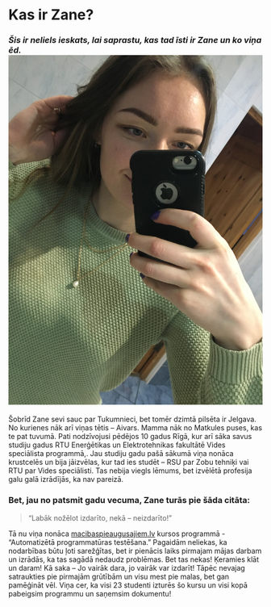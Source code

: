 # **Kas ir Zane?**
### *Šis ir neliels ieskats, lai saprastu, kas tad īsti ir Zane un ko viņa ēd.* ![Zanes foto](img/foto_Z.jpg)
Šobrīd Zane sevi sauc par Tukumnieci, bet tomēr dzimtā pilsēta ir Jelgava. No kurienes nāk arī viņas tētis – Aivars. Mamma nāk no Matkules puses, kas te pat tuvumā. Pati nodzīvojusi pēdējos 10 gadus Rīgā, kur arī sāka savus studiju gadus RTU Enerģētikas un Elektrotehnikas fakultātē Vides speciālista programmā,. Jau studiju gadu pašā sākumā viņa nonāca krustcelēs un bija jāizvēlas, kur tad ies studēt – RSU par Zobu tehniķi vai RTU par Vides speciālisti. Tas nebija viegls lēmums, bet izvēlētā profesija galu galā izrādījās, ka nav pareizā. 
### Bet, jau no patsmit gadu vecuma, Zane turās pie šāda citāta: 
> “Labāk nožēlot izdarīto, nekā – neizdarīto!”

Tā nu viņa nonāca [macibaspieaugusajiem.lv](https://www.macibaspieaugusajiem.lv/) kursos programmā - “Automatizētā programmatūras testēšana.” Pagaidām neliekas, ka nodarbības būtu ļoti sarežģītas, bet ir pienācis laiks pirmajam mājas darbam un izrādās, ka tas sagādā nedaudz problēmas. Bet tas nekas! Ķeramies klāt un daram!
Kā saka – Jo vairāk dara, jo vairāk var izdarīt! Tāpēc nevajag satraukties pie pirmajām grūtībām un visu mest pie malas, bet gan pamēģināt vēl. Viņa cer, ka visi 23 studenti izturēs šo kursu un visi kopā pabeigsim programmu un saņemsim dokumentu!
